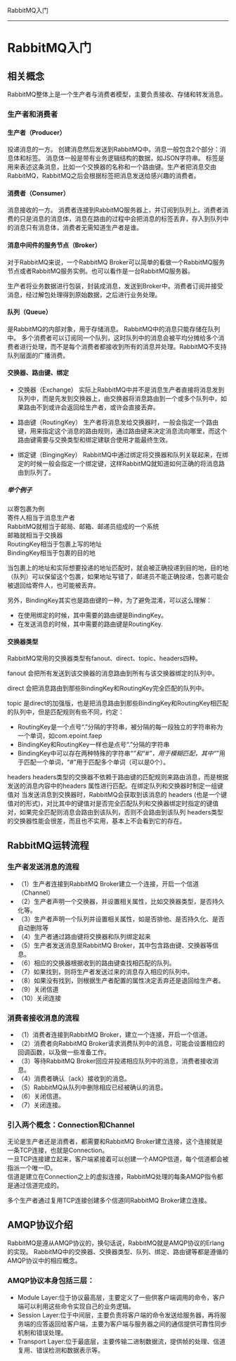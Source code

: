 RabbitMQ入门

------
# RabbitMQ入门
## 相关概念
RabbitMQ整体上是一个生产者与消费者模型，主要负责接收、存储和转发消息。

### 生产者和消费者
#### 生产者（Producer）
投递消息的一方。
创建消息然后发送到RabbitMQ中。消息一般包含2个部分：消息体和标签。
消息体一般是带有业务逻辑结构的数据，如JSON字符串。
标签是用来表述这条消息，比如一个交换器的名称和一个路由键。生产者把消息交由RabbitMQ，RabbitMQ之后会根据标签把消息发送给感兴趣的消费者。

#### 消费者（Consumer）
消息接收的一方。
消费者连接到RabbitMQ服务器上，并订阅到队列上。消费者消费的只是消息的消息体，消息在路由的过程中会把消息的标签丢弃，存入到队列中的消息只有消息体，消费者无需知道生产者是谁。

#### 消息中间件的服务节点（Broker）
对于RabbitMQ来说，一个RabbitMQ Broker可以简单的看做一个RabbitMQ服务节点或者RabbitMQ服务实例。也可以看作是一台RabbitMQ服务器。

生产者将业务数据进行包装，封装成消息，发送到Broker中。消费者订阅并接受消息，经过解包处理得到原始数据，之后进行业务处理。

#### 队列（Queue）
是RabbitMQ的内部对象，用于存储消息。
RabbitMQ中的消息只能存储在队列中。
多个消费者可以订阅同一个队列，这时队列中的消息会被平均分摊给多个消费者进行处理，而不是每个消费者都接收到所有的消息并处理。RabbitMQ不支持队列层面的广播消费。

#### 交换器、路由键、绑定
- 交换器（Exchange）
实际上RabbitMQ中并不是消息生产者直接将消息发到队列中，而是先发到交换器上，由交换器将消息路由到一个或多个队列中，如果路由不到或许会返回给生产者，或许会直接丢弃。

- 路由键（RoutingKey）
生产者将消息发给交换器时，一般会指定一个路由键，用来指定这个消息的路由规则，通过路由键来决定消息流向哪里，而这个路由键需要与交换类型和绑定建联合使用才能最终生效。

- 绑定键（BingingKey）
RabbitMQ中通过绑定将交换器和队列关联起来，在绑定的时候一般会指定一个绑定键，这样RabbitMQ就知道如何正确的将消息路由到队列了。

##### 举个例子
以寄包裹为例  
寄件人相当于消息生产者  
RabbitMQ就相当于邮局、邮箱、邮递员组成的一个系统  
邮箱就相当于交换器  
RoutingKey相当于包裹上写的地址  
BindingKey相当于包裹的目的地  
  
当包裹上的地址和实际想要投递的地址匹配时，就会被正确投递到目的地，目的地（队列）可以保留这个包裹，如果地址写错了，邮递员不能正确投递，包裹可能会被退回给寄件人，也可能被丢弃。  

另外，BindingKey其实也是路由键的一种，为了避免混淆，可以这么理解：  

- 在使用绑定的时候，其中需要的路由键是BindingKey。
- 在发送消息的时候，其中需要的路由键是RoutingKey.
 

#### 交换器类型
RabbitMQ常用的交换器类型有fanout、direct、topic、headers四种。

fanout
会把所有发送到该交换器的消息路由到所有与该交换器绑定的队列中。

direct
会把消息路由到那些BindingKey和RoutingKey完全匹配的队列中。

topic
是direct的加强版，也是把消息路由到那些BindingKey和RoutingKey相匹配的队列中，但是匹配规则有些不同，约定：

- RoutingKey是一个点号“.”分隔的字符串，被分隔的每一段独立的字符串称为一个单词，如com.epoint.faep
- BindingKey和RoutingKey一样也是点号“.”分隔的字符串
- BindingKey中可以存在两种特殊的字符串“*”和“#”，用于模糊匹配，其中“*”用于匹配一个单词，“#”用于匹配多个单词（可以是0个）。

headers 
headers类型的交换器不依赖于路由键的匹配规则来路由消息，而是根据发送的消息内容中的headers 属性进行匹配。在绑定队列和交换器时制定一组键值对 当发送消息到交换器时，RabbitMQ会获取到该消息的 headers (也是一个键值对的形式)，对比其中的键值对是否完全匹配队列和交换器绑定时指定的键值对，如果完全匹配则消息会路由到该队列，否则不会路由到该队列 headers类型的交换器性能会很差，而且也不实用，基本上不会看到它的存在。

## RabbitMQ运转流程
### 生产者发送消息的流程
- （1）生产者连接到RabbitMQ Broker建立一个连接，开启一个信道（Channel）
- （2）生产者声明一个交换器，并设置相关属性，比如交换器类型，是否持久化等。
- （3）生产者声明一个队列并设置相关属性，如是否排他、是否持久化、是否自动删除等
- （4）生产者通过路由键将交换器和队列绑定起来
- （5）生产者发送消息至RabbitMQ Broker，其中包含路由键、交换器等信息。
- （6）相应的交换器根据收到的路由键查找相匹配的队列。
- （7）如果找到，则将生产者发送过来的消息存入相应的队列中。
- （8）如果没有找到，则根据生产者配置的属性决定丢弃还是退回给生产者。
- （9）关闭信道
- （10）关闭连接

### 消费者接收消息的流程
- （1）消费者连接到RabbitMQ Broker，建立一个连接，开启一个信道。
- （2）消费者向RabbitMQ Broker请求消费队列中的消息，可能会设置相应的回调函数，以及做一些准备工作。
- （3）等待RabbitMQ Broker回应并投递相应队列中的消息，消费者接收消息。
- （4）消费者确认（ack）接收到的消息。
- （5）RabbitMQ从队列中删除相应已经被确认的消息。
- （6）关闭信道。
- （7）关闭连接。

### 引入两个概念：Connection和Channel
无论是生产者还是消费者，都需要和RabbitMQ Broker建立连接，这个连接就是一条TCP连接，也就是Connection。  
一旦TCP连接建立起来，客户端紧接着可以创建一个AMQP信道，每个信道都会被指派一个唯一ID。  
信道是建立在Connection之上的虚拟连接，RabbitMQ处理的每条AMQP指令都是通过信道完成的。  

多个生产者通过复用TCP连接创建多个信道同RabbitMQ Broker建立连接。  

## AMQP协议介绍
RabbitMQ是遵从AMQP协议的，换句话说，RabbitMQ就是AMQP协议的Erlang的实现。
RabbitMQ中的交换器、交换器类型、队列、绑定、路由键等都是遵循的AMQP协议中的相应概念。

### AMQP协议本身包括三层：
- Module Layer:位于协议最高层，主要定义了一些供客户端调用的命令，客户端可以利用这些命令实现自己的业务逻辑。
- Session Layer:位于中间层，主要负责将客户端的命令发送给服务器，再将服务端的应答返回给客户端，主要为客户端与服务器之间的通信提供可靠性同步机制和错误处理。
- Transport Layer:位于最底层，主要传输二进制数据流，提供帧的处理、信道复用、错误检测和数据表示等。
